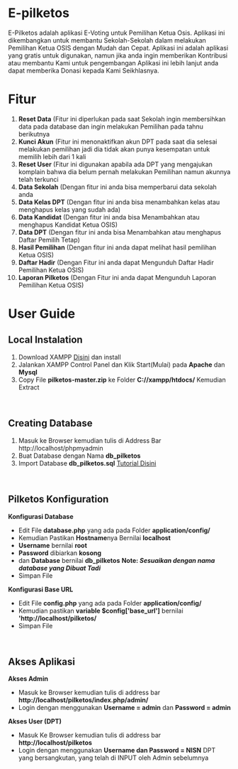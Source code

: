# E-pilketos
E-Pilketos adalah aplikasi E-Voting untuk Pemilihan Ketua Osis. Aplikasi ini dikembangkan untuk membantu Sekolah-Sekolah dalam melakukan Pemilihan Ketua OSIS dengan Mudah dan Cepat. 
Aplikasi ini adalah aplikasi yang gratis untuk digunakan, namun jika anda ingin memberikan Kontribusi atau membantu Kami untuk pengembangan Aplikasi ini lebih lanjut anda dapat memberika Donasi kepada Kami Seikhlasnya.

# Fitur
<ol>
  <li><b>Reset Data</b> (Fitur ini diperlukan pada saat Sekolah ingin membersihkan data pada database dan ingin melakukan Pemilihan pada tahnu berikutnya</li>
  <li><b>Kunci Akun</b> (Fitur ini menonaktifkan akun DPT pada saat dia selesai melakukan pemilihan jadi dia tidak akan punya kesempatan untuk memilih lebih dari 1 kali</li>
  <li><b>Reset User</b> (Fitur ini digunakan apabila ada DPT yang mengajukan komplain bahwa dia belum pernah melakukan Pemilihan namun akunnya telah terkunci</li>
  <li><b>Data Sekolah</b> (Dengan fitur ini anda bisa memperbarui data sekolah anda</li>
  <li><b>Data Kelas DPT</b> (Dengan fitur ini anda bisa menambahkan kelas atau menghapus kelas yang sudah ada)</li>
  <li><b>Data Kandidat</b> (Dengan fitur ini anda bisa Menambahkan atau menghapus Kandidat Ketua OSIS)</li>
  <li><b>Data DPT</b> (Dengan fitur ini anda bisa Menambahkan atau menghapus Daftar Pemilih Tetap)</li>
  <li><b>Hasil Pemilihan</b> (Dengan fitur ini anda dapat melihat hasil pemilihan Ketua OSIS)</li>
  <li><b>Daftar Hadir</b> (Dengan Fitur ini anda dapat Mengunduh Daftar Hadir Pemilihan Ketua OSIS)</li>
  <li><b>Laporan Pilketos</b> (Dengan Fitur ini anda dapat Mengunduh Laporan Pemilihan Ketua OSIS)</li>
</ol>

# User Guide
<h2>Local Instalation</h2>
<ol>
	<li>Download XAMPP <a href="https://www.apachefriends.org/download.html" target="_blank">Disini</a> dan install</li>
	<li>Jalankan XAMPP Control Panel dan Klik Start(Mulai) pada <b>Apache</b> dan <b>Mysql</b></li>
	<li>Copy File <b>pilketos-master.zip</b> ke Folder <b>C://xampp/htdocs/</b> Kemudian Extract</li>
</ol>
<br/>
<h2>Creating Database</h2>
<ol>
	<li>Masuk ke Browser kemudian tulis di Address Bar http://localhost/phpmyadmin</li>
	<li>Buat Database dengan Nama <b>db_pilketos</b></li>
	<li>Import Database <b>db_pilketos.sql</b> <a href="https://www.domainesia.com/panduan/cara-import-database-mysql-di-phpmyadmin/" target="_blank">Tutorial Disini</a></li>
</ol>
<br/>
<h2>Pilketos Konfiguration</h2>
<b>Konfigurasi Database</b>
<ul>
	<li>Edit File <b>database.php</b> yang ada pada Folder <b>application/config/</b></li>
	<li>Kemudian Pastikan <b>Hostname</b>nya Bernilai <b>localhost</b></li>
	<li><b>Username</b> bernilai <b>root</b></li>
	<li><b>Password</b> dibiarkan <b>kosong</b></li>
	<li>dan <b>Database</b> bernilai <b>db_pilketos</b> <b>Note: <i>Sesuaikan dengan nama database yang Dibuat Tadi</i></b></li>
	<li>Simpan File</li>
		
</ul>
<b>Konfigurasi Base URL</b>
<ul>
	<li>Edit File <b>config.php</b> yang ada pada Folder <b>application/config/</b></li>
	<li>Kemudian pastikan <b>variable $config['base_url']</b> bernilai <b>'http://localhost/pilketos/</b></li>
	<li>Simpan File</li>
</ul>
<br/>
<h2>Akses Aplikasi</h2>
<b>Akses Admin</b>
<ul> 
	<li>Masuk ke Browser kemudian tulis di address bar <b>http://localhost/pilketos/index.php/admin/</b></li>
	<li>Login dengan menggunakan <b>Username = admin</b> dan <b>Password = admin</b></li> 
</ul>
<b>Akses User (DPT)</b>
<ul> 
	<li>Masuk Ke Browser kemudian tulis di address bar <b>http://localhost/pilketos</b></li>
	<li>Login dengan menggunakan <b>Username dan Password = NISN</b> DPT yang bersangkutan, yang telah di INPUT oleh Admin sebelumnya</li>
</ul>




 
